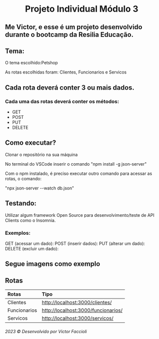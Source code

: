<h1 align="center">Projeto Individual Módulo 3</h1>

<h2>  Me Victor, e esse é um projeto desenvolvido durante o bootcamp da Resilia Educação. </h2>

<h2>Tema:</h2>
<p>O tema escolhido:Petshop</p>
<p>As rotas escolhidas foram: Clientes, Funcionarios e Servicos</p>

<h2>Cada rota deverá conter 3 ou mais dados.</h2>

<h3>Cada uma das rotas deverá conter os métodos:</h3>
<ul>
<li>GET</li>
<li>POST</li>
<li>PUT</li>
<li>DELETE</li>
</ul>



<h2>Como executar?</h2>

<p>Clonar o repositório na sua máquina</p>

<p>No terminal do VSCode inserir o comando "npm install -g json-server"</p>

<p>Com o npm instalado, é preciso executar outro comando para acessar as rotas, o comando:</p>

<p>"npx json-server --watch db.json"</p>

<h2>Testando:</h2>

<p>Utilizar algum framework Open Source para desenvolvimento/teste de API Clients como o Insomnia.</p>

<h3>Exemplos:</h3>

GET (acessar um dado):
POST (inserir dados):
PUT (alterar um dado):
DELETE (excluir um dado):

<h2>Segue imagens como exemplo</h2>


<h2> Rotas </h2>

| Rotas   | Tipo       |
| :---------- | :--------- | 
| Clientes |[http://localhost:3000/clientes/](http://localhost:3000/clientes/) |
| Funcionarios | [http://localhost:3000/funcionarios/](http://localhost:3000/funcionarios/) | 
| Servicos | [http://localhost:3000/servicos/](http://localhost:3000/servicos/) | 


<h6>2023 ©️ Desenvolvido por Victor Faccioli</h6